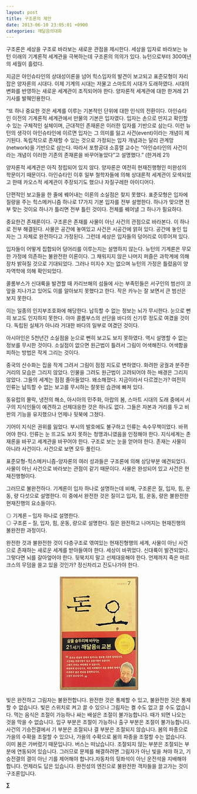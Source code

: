 ```yaml
---
layout: post
title: 구조론의 제안
date: 2013-06-10 23:05:01 +0900
categories: 깨달음의대화
---
```

구조론은 세상을 구조로 바라보는 새로운 관점을 제시한다. 세상을 입자로 바라보는 뉴턴 이래의 기계론적 세계관을 극복하는데 구조론의 의의가 있다. 뉴턴으로부터 300여년의 세월이 흘렀다. 


  


지금은 아인슈타인의 상대성이론을 넘어 힉스입자의 발견이 보고되고 표준모형이 자리잡은 양자론의 시대다. 이제 기계의 시대는 저물고 스마트의 시대가 도래하였다. 시대의 변화를 반영하는 새로운 세계관이 조직되어야 한다. 양자론적 세계관에 대한 한겨레 21 기사를 발췌인용한다.


  


“또 하나 중요한 것은 세계를 이루는 기본적인 단위에 대한 인식의 전환이다. 아인슈타인 이전의 기계론적 세계관에서 만물의 기본은 입자였다. 입자는 손으로 만지고 확인할 수 있는 구체적인 실체이며, 근대적인 존재론은 이러한 입자를 기반으로 삼는다. 이런 뉴턴의 생각이 아인슈타인에 이르면 입자는 그 의미를 잃고 사건(event)이라는 개념이 제기된다. 독립적으로 존재할 수 있는 것으로 가정되는 입자 개념과는 달리 관계망(network)을 기반으로 삼는다. 따라서 포항공대 소흥렬 교수는 “아인슈타인의 사건이라는 개념이 이러한 기존의 존재론을 바꾸어놓았다”고 설명했다.” (한겨레 21)


  


양자론적 세계관은 아직 정립되어 있지 않다. 양자론은 여전히 현재진행형인 미완성의 학문이기 때문이다. 아인슈타인 이후 일부 철학자들에 의해 상대론적 세계관이 모색되었고 한때 카오스적 세계관이 주장되기도 했으나 자질구레한 아이디어다.


  


단편적인 보고들을 한 줄에 꿰어내는 이론의 소실점은 찾지 못했다. 표준모형은 입자에 질량을 주는 힉스메커니즘 하나로 17가지 기본 입자를 전부 설명한다. 하나가 맞으면 전부 맞는 것이요 하나가 틀리면 전부 틀린 것이다. 전체를 꿰어낼 그 하나가 필요하다. 


  


중요한건 존재론이다. 구조론은 존재를 사물이 아닌 사건의 관점으로 바라본다. 이 하나로 전부 해결된다. 사물은 공간에 놓여있고 사건은 시공간에 얽혀 있다. 공간에 놓인 입자는 그 자체로 완전하다고 가정된다. 그런데 세상은 입자들의 덩어리로 이루어져 있다. 


  


입자들이 어떻게 집합되어 덩어리를 이루는지는 설명하지 않는다. 뉴턴의 기계론은 무모한 가정에 의존하는 불완전한 이론이다. 그 채워지지 않은 나머지 퍼즐은 과학계에 의해 장차 밝혀질 것으로 기대되었다. 그러나 미지수 X는 없으며 뉴턴의 가정은 틀렸음이 양자역학에 의해 확인되었다. 


  


콜롬부스가 신대륙을 발견할 때 카리브해의 섬들에 사는 부족민들은 서구인의 범선이 코앞을 지나가고 있어도 이를 알아보지 못했다고 한다. 작은 카누는 잘 보면서 큰 범선은 보지 못한다.


  


이는 일종의 인지부조호화에 해당한다. 납득할 수 없는 정보는 뇌가 무시한다. 눈으로 뻔히 보고도 인지하지 못한다. 아마 콜롬부스의 선단을 바다의 신기루 정도로 여겼을 것이다. 독립된 실체가 아니라 거대한 바다의 일부로 여겼던 것이다. 


  


아시아인은 5천년간 소실점을 눈으로 뻔히 보고도 보지 못하였다. 역시 설명할 수 없는 정보를 무시한 것이다. 소실점이 없으면 원근법이 틀려서 그림이 어색해진다. 어색함을 피하는 방법은 작게 그리는 것이다.


  


중국의 산수화는 집을 작게 그려서 그림이 점점 지도로 변하였다. 화려한 궁궐과 분주한 거리의 모습은 그리지 않았다. 인물을 그려도 원근법이 고려되어야 하는 배경은 그리지 않았다. 그들의 세계는 점점 졸아들었다. 왜소해졌다. 지금이라서 다르겠는가? 여전히 인류는 납득할 수 없는 보고를 무시하는 잘못된 습관에 빠져 있다. 


  


동유럽의 몰락, 냉전의 해소, 아시아의 민주화, 아랍의 봄, 스마트 시대의 도래 중에서 서구의 지식인들이 예견하고 선제대응한 것은 하나도 없다. 그들은 자본과 거리를 두고 비판의 기능을 유지했으나 언제나 뒷북에 그쳤다. 


  


기어이 지식은 권위를 잃었다. 부시의 발호에도 불구하고 인류는 속수무책이었다. 바뀌어야 한다. 인류는 눈 뜨고도 보지 못하는 청맹과니였음을 인정해야 한다. 지식세계는 존재론을 바꾸고 세계관을 바꾸어야 한다. 구조로 보는 눈을 얻어야 한다. 존재는 사물이 아니라 사건이다. 사건으로 보면 모두 풀린다. 


  


표준모형-힉스메커니즘-양자론의 여러 성과들은 구조론에 의해 상당부분 예견되었다. 사물이 아닌 사건으로 바라보는 관점이 같기 때문이다. 사물은 완성되어 있고 사건은 현재진행형이다. 


  


그러므로 불완전하다. 기계론이 입자 하나로 설명하는데 비해, 구조론은 질, 입자, 힘, 운동, 량 다섯으로 설명한다. 이 중에서 완전한 것은 질이고 입자, 힘, 운동, 량은 불완전한 현재진행의 요소들이다. 

   
◎ 기계론 – 입자 하나로 설명한다.   
◎ 구조론 – 질, 입자, 힘, 운동, 량으로 설명한다. 질은 완전하고 나머지는 현재진행의 불완전한 과정이다. 



완전한 것과 불완전한 것이 다층구조로 엮여있는 현재진형행의 세계, 사물이 아닌 사건으로 존재하는 새로운 세계를 받아들여야 한다. 세상이 바뀌었다. 신대륙이 발견되었다. 그렇다면 뇌를 갈아엎어야 한다. 뒷북치지 말고 선제대응해야 한다. 언제까지 죽은 마르크스의 무덤을 쓸고 있을 것인가? 정신차리고 진도나가야 한다. 



 ###


  




<p align="center">
  <a href="?mid=DonOh"><img alt="345678.jpg" src="files/attach/images/198/727/315/55.JPG" /> <br /></a>
</p>

 빛은 완전하고 그림자는 불완전합니다. 완전한 것은 통제할 수 있고, 불완전한 것은 통제할 수 없습니다. 빛은 스위치로 켜고 끌 수 있으나 그림자는 켤 수도 없고 끌 수도 없습니다. 먹는 음식은 조절이 가능하나 싸는 배설은 조절이 불가능합니다. 때가 되면 나오는 것을 막을 수 없습니다. 입구 부분은 조절이 가능하나 출구 부분은 조절이 불가능합니다. 사건의 기승전결에서 기 부분은 조절되나 결 부분은 조절되지 않습니다. 봄의 파종으로 가을의 수확을 조절할 수 있으나, 가을의 수확으로 봄의 파종을 조절할 수는 없습니다. 이미 봄은 가버렸기 때문입니다. 버스는 떠났습니다. 조절되지 않는 부분은 조절되는 부분에 연동되어 있습니다. 그러므로 문제를 해결하려면 그림자가 아닌 빛을 쳐야 하고, 기승전결의 결이 아닌 기를 제어해야 합니다.자동차의 뒷좌석이 아닌 운전석을 지배해야 합니다. 언제라도 답은 있습니다. 완전성의 엔진으로 불완전한 객차들을 끌고가는 것이 구조론입니다. 



**∑**